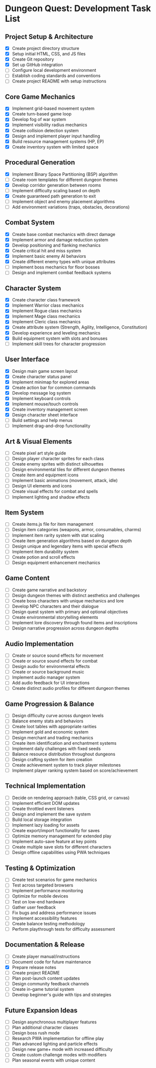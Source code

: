 # Dungeon Quest: Development Task List

## Project Setup & Architecture
- [x] Create project directory structure
- [x] Setup initial HTML, CSS, and JS files
- [x] Create Git repository
- [x] Set up GitHub integration
- [ ] Configure local development environment
- [ ] Establish coding standards and conventions
- [ ] Create project README with setup instructions

## Core Game Mechanics
- [x] Implement grid-based movement system
- [x] Create turn-based game loop
- [x] Develop fog of war system
- [x] Implement visibility radius mechanics
- [x] Create collision detection system
- [x] Design and implement player input handling
- [x] Build resource management systems (HP, EP)
- [x] Create inventory system with limited space

## Procedural Generation
- [x] Implement Binary Space Partitioning (BSP) algorithm
- [ ] Create room templates for different dungeon themes
- [x] Develop corridor generation between rooms
- [ ] Implement difficulty scaling based on depth
- [x] Create guaranteed path generation to exit
- [ ] Implement object and enemy placement algorithms
- [ ] Add environment variations (traps, obstacles, decorations)

## Combat System
- [x] Create base combat mechanics with direct damage
- [x] Implement armor and damage reduction system
- [x] Develop positioning and flanking mechanics
- [x] Create critical hit and miss system
- [x] Implement basic enemy AI behaviors
- [x] Create different enemy types with unique attributes
- [ ] Implement boss mechanics for floor bosses
- [ ] Design and implement combat feedback systems

## Character System
- [x] Create character class framework
- [x] Implement Warrior class mechanics
- [x] Implement Rogue class mechanics
- [x] Implement Mage class mechanics
- [x] Implement Cleric class mechanics
- [x] Create attribute system (Strength, Agility, Intelligence, Constitution)
- [x] Develop experience and leveling mechanics
- [x] Build equipment system with slots and bonuses
- [ ] Implement skill trees for character progression

## User Interface
- [x] Design main game screen layout
- [x] Create character status panel
- [x] Implement minimap for explored areas
- [x] Create action bar for common commands
- [x] Develop message log system
- [x] Implement keyboard controls
- [x] Implement mouse/touch controls
- [x] Create inventory management screen
- [x] Design character sheet interface
- [ ] Build settings and help menus
- [ ] Implement drag-and-drop functionality

## Art & Visual Elements
- [ ] Create pixel art style guide
- [ ] Design player character sprites for each class
- [ ] Create enemy sprites with distinct silhouettes
- [ ] Design environmental tiles for different dungeon themes
- [ ] Create item and equipment icons
- [ ] Implement basic animations (movement, attack, idle)
- [ ] Design UI elements and icons
- [ ] Create visual effects for combat and spells
- [ ] Implement lighting and shadow effects

## Item System
- [ ] Create items.js file for item management
- [ ] Design item categories (weapons, armor, consumables, charms)
- [ ] Implement item rarity system with stat scaling
- [ ] Create item generation algorithms based on dungeon depth
- [ ] Design unique and legendary items with special effects
- [ ] Implement item durability system
- [ ] Create potion and scroll effects
- [ ] Design equipment enhancement mechanics

## Game Content
- [ ] Create game narrative and backstory
- [ ] Design dungeon themes with distinct aesthetics and challenges
- [ ] Create boss characters with unique mechanics and lore
- [ ] Develop NPC characters and their dialogue
- [ ] Design quest system with primary and optional objectives
- [ ] Create environmental storytelling elements
- [ ] Implement lore discovery through found items and inscriptions
- [ ] Design narrative progression across dungeon depths

## Audio Implementation
- [ ] Create or source sound effects for movement
- [ ] Create or source sound effects for combat
- [ ] Design audio for environmental effects
- [ ] Create or source background music
- [ ] Implement audio manager system
- [ ] Add audio feedback for UI interactions
- [ ] Create distinct audio profiles for different dungeon themes

## Game Progression & Balance
- [ ] Design difficulty curve across dungeon levels
- [ ] Balance enemy stats and behaviors
- [ ] Create loot tables with appropriate rarities
- [ ] Implement gold and economic system
- [ ] Design merchant and trading mechanics
- [ ] Create item identification and enchantment systems
- [ ] Implement daily challenges with fixed seeds
- [ ] Balance resource distribution throughout dungeons
- [ ] Design crafting system for item creation
- [ ] Create achievement system to track player milestones
- [ ] Implement player ranking system based on score/achievement

## Technical Implementation
- [ ] Decide on rendering approach (table, CSS grid, or canvas)
- [ ] Implement efficient DOM updates
- [ ] Create throttled event listeners
- [ ] Design and implement the save system
- [ ] Build local storage integration
- [ ] Implement lazy loading for assets
- [ ] Create export/import functionality for saves
- [ ] Optimize memory management for extended play
- [ ] Implement auto-save feature at key points
- [ ] Create multiple save slots for different characters
- [ ] Design offline capabilities using PWA techniques

## Testing & Optimization
- [ ] Create test scenarios for game mechanics
- [ ] Test across targeted browsers
- [ ] Implement performance monitoring
- [ ] Optimize for mobile devices
- [ ] Test on low-end hardware
- [ ] Gather user feedback
- [ ] Fix bugs and address performance issues
- [ ] Implement accessibility features
- [ ] Create balance testing methodology
- [ ] Perform playthrough tests for difficulty assessment

## Documentation & Release
- [ ] Create player manual/instructions
- [ ] Document code for future maintenance
- [x] Prepare release notes
- [ ] Create project README
- [ ] Plan post-launch content updates
- [ ] Design community feedback channels
- [ ] Create in-game tutorial system
- [ ] Develop beginner's guide with tips and strategies

## Future Expansion Ideas
- [ ] Design asynchronous multiplayer features
- [ ] Plan additional character classes
- [ ] Design boss rush mode
- [ ] Research PWA implementation for offline play
- [ ] Plan advanced lighting and particle effects
- [ ] Design new game+ mode with increased difficulty
- [ ] Create custom challenge modes with modifiers
- [ ] Plan seasonal events with unique content
